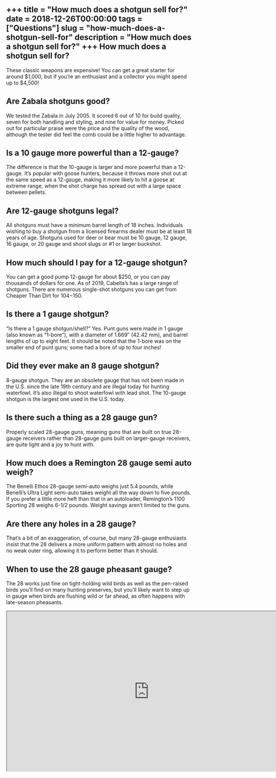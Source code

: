 +++
title = "How much does a shotgun sell for?"
date = 2018-12-26T00:00:00
tags = ["Questions"]
slug = "how-much-does-a-shotgun-sell-for"
description = "How much does a shotgun sell for?"
+++
How much does a shotgun sell for?
---------------------------------

These classic weapons are expensive! You can get a great starter for around $1,000, but if you’re an enthusiast and a collector you might spend up to $4,500!

Are Zabala shotguns good?
-------------------------

We tested the Zabala in July 2005. It scored 6 out of 10 for build quality, seven for both handling and styling, and nine for value for money. Picked out for particular praise were the price and the quality of the wood, although the tester did feel the comb could be a little higher to advantage.

Is a 10 gauge more powerful than a 12-gauge?
--------------------------------------------

The difference is that the 10-gauge is larger and more powerful than a 12-gauge. It’s popular with goose hunters, because it throws more shot out at the same speed as a 12-gauge, making it more likely to hit a goose at extreme range, when the shot charge has spread out with a large space between pellets.

Are 12-gauge shotguns legal?
----------------------------

All shotguns must have a minimum barrel length of 18 inches. Individuals wishing to buy a shotgun from a licensed firearms dealer must be at least 18 years of age. Shotguns used for deer or bear must be 10 gauge, 12 gauge, 16 gauge, or 20 gauge and shoot slugs or #1 or larger buckshot.

How much should I pay for a 12-gauge shotgun?
---------------------------------------------

You can get a good pump 12-gauge for about $250, or you can pay thousands of dollars for one. As of 2019, Cabella’s has a large range of shotguns. There are numerous single-shot shotguns you can get from Cheaper Than Dirt for $104-$150.

Is there a 1 gauge shotgun?
---------------------------

“Is there a 1 gauge shotgun/shell?” Yes. Punt guns were made in 1 gauge (also known as “1-bore”), with a diameter of 1.669″ (42.42 mm), and barrel lengths of up to eight feet. It should be noted that the 1-bore was on the smaller end of punt guns; some had a bore of up to four inches!

Did they ever make an 8 gauge shotgun?
--------------------------------------

8-gauge shotgun. They are an obsolete gauge that has not been made in the U.S. since the late 19th century and are illegal today for hunting waterfowl. It’s also illegal to shoot waterfowl with lead shot. The 10-gauge shotgun is the largest one used in the U.S. today.

Is there such a thing as a 28 gauge gun?
----------------------------------------

Properly scaled 28-gauge guns, meaning guns that are built on true 28-gauge receivers rather than 28-gauge guns built on larger-gauge receivers, are quite light and a joy to hunt with.

How much does a Remington 28 gauge semi auto weigh?
---------------------------------------------------

The Benelli Ethos 28-gauge semi-auto weighs just 5.4 pounds, while Benelli’s Ultra Light semi-auto takes weight all the way down to five pounds. If you prefer a little more heft than that in an autoloader, Remington’s 1100 Sporting 28 weighs 6-1/2 pounds. Weight savings aren’t limited to the guns.

Are there any holes in a 28 gauge?
----------------------------------

That’s a bit of an exaggeration, of course, but many 28-gauge enthusiasts insist that the 28 delivers a more uniform pattern with almost no holes and no weak outer ring, allowing it to perform better than it should.

When to use the 28 gauge pheasant gauge?
----------------------------------------

The 28 works just fine on tight-holding wild birds as well as the pen-raised birds you’ll find on many hunting preserves, but you’ll likely want to step up in gauge when birds are flushing wild or far ahead, as often happens with late-season pheasants.

<iframe allow="accelerometer; autoplay; clipboard-write; encrypted-media; gyroscope; picture-in-picture" allowfullscreen="" class="__youtube_prefs__  epyt-is-override  no-lazyload" data-no-lazy="1" data-origheight="433" data-origwidth="770" data-skipgform_ajax_framebjll="" height="433" id="_ytid_96755" loading="lazy" src="https://www.youtube.com/embed/usQymOn8p80?enablejsapi=1&autoplay=0&cc_load_policy=0&cc_lang_pref=&iv_load_policy=1&loop=0&modestbranding=0&rel=1&fs=1&playsinline=0&autohide=2&theme=dark&color=red&controls=1&" title="YouTube player" width="770"></iframe>